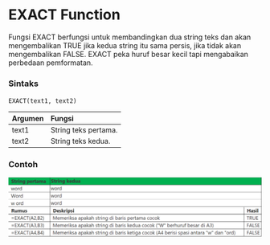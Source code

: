 # EXACT Function

Fungsi EXACT berfungsi untuk membandingkan dua string teks dan akan mengembalikan TRUE jika kedua string itu sama persis, jika tidak akan mengembalikan FALSE. EXACT peka huruf besar kecil tapi mengabaikan perbedaan pemformatan.

### Sintaks

```text
EXACT(text1, text2)
```

| Argumen | Fungsi |
| :--- | :--- |
| text1 | String teks pertama. |
| text2 | String teks kedua. |

### Contoh

![](../.gitbook/assets/image%20%2828%29.png)

